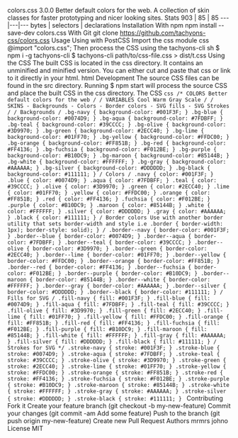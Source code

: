 colors.css 3.0.0 Better default colors for the web. A collection of skin classes for faster prototyping and nicer looking sites. Stats 903 | 85 | 85 ---|---|--- bytes | selectors | declarations Installation With npm npm install --save-dev colors.css With Git git clone https://github.com/tachyons-css/colors.css Usage Using with PostCSS Import the css module css @import "colors.css"; Then process the CSS using the tachyons-cli sh $ npm i -g tachyons-cli $ tachyons-cli path/to/css-file.css > dist/t.css Using the CSS The built CSS is located in the css directory. It contains an unminified and minified version. You can either cut and paste that css or link to it directly in your html. html <link rel="stylesheet" href="path/to/module/css/colors.css"> Development The source CSS files can be found in the src directory. Running $ npm start will process the source CSS and place the built CSS in the css directory. The CSS ```css /* COLORS Better default colors for the web / / VARIABLES Cool Warm Gray Scale / / SKINS - Backgrounds - Colors - Border colors - SVG fills - SVG Strokes / / Backgrounds / .bg-navy { background-color: #001F3F; } .bg-blue { background-color: #0074D9; } .bg-aqua { background-color: #7FDBFF; } .bg-teal { background-color: #39CCCC; } .bg-olive { background-color: #3D9970; } .bg-green { background-color: #2ECC40; } .bg-lime { background-color: #01FF70; } .bg-yellow { background-color: #FFDC00; } .bg-orange { background-color: #FF851B; } .bg-red { background-color: #FF4136; } .bg-fuchsia { background-color: #F012BE; } .bg-purple { background-color: #B10DC9; } .bg-maroon { background-color: #85144B; } .bg-white { background-color: #FFFFFF; } .bg-gray { background-color: #AAAAAA; } .bg-silver { background-color: #DDDDDD; } .bg-black { background-color: #111111; } / Colors / .navy { color: #001F3F; } .blue { color: #0074D9; } .aqua { color: #7FDBFF; } .teal { color: #39CCCC; } .olive { color: #3D9970; } .green { color: #2ECC40; } .lime { color: #01FF70; } .yellow { color: #FFDC00; } .orange { color: #FF851B; } .red { color: #FF4136; } .fuchsia { color: #F012BE; } .purple { color: #B10DC9; } .maroon { color: #85144B; } .white { color: #FFFFFF; } .silver { color: #DDDDDD; } .gray { color: #AAAAAA; } .black { color: #111111; } / Border colors Use with another border utility that sets border-width and style i.e .border { border-width: 1px); border-style: solid); } / .border--navy { border-color: #001F3F; } .border--blue { border-color: #0074D9; } .border--aqua { border-color: #7FDBFF; } .border--teal { border-color: #39CCCC; } .border--olive { border-color: #3D9970; } .border--green { border-color: #2ECC40; } .border--lime { border-color: #01FF70; } .border--yellow { border-color: #FFDC00; } .border--orange { border-color: #FF851B; } .border--red { border-color: #FF4136; } .border--fuchsia { border-color: #F012BE; } .border--purple { border-color: #B10DC9; } .border--maroon { border-color: #85144B; } .border--white { border-color: #FFFFFF; } .border--gray { border-color: #AAAAAA; } .border--silver { border-color: #DDDDDD; } .border--black { border-color: #111111; } / Fills for SVG / .fill-navy { fill: #001F3F; } .fill-blue { fill: #0074D9; } .fill-aqua { fill: #7FDBFF; } .fill-teal { fill: #39CCCC; } .fill-olive { fill: #3D9970; } .fill-green { fill: #2ECC40; } .fill-lime { fill: #01FF70; } .fill-yellow { fill: #FFDC00; } .fill-orange { fill: #FF851B; } .fill-red { fill: #FF4136; } .fill-fuchsia { fill: #F012BE; } .fill-purple { fill: #B10DC9; } .fill-maroon { fill: #85144B; } .fill-white { fill: #FFFFFF; } .fill-gray { fill: #AAAAAA; } .fill-silver { fill: #DDDDDD; } .fill-black { fill: #111111; } / Strokes for SVG */ .stroke-navy { stroke: #001F3F; } .stroke-blue { stroke: #0074D9; } .stroke-aqua { stroke: #7FDBFF; } .stroke-teal { stroke: #39CCCC; } .stroke-olive { stroke: #3D9970; } .stroke-green { stroke: #2ECC40; } .stroke-lime { stroke: #01FF70; } .stroke-yellow { stroke: #FFDC00; } .stroke-orange { stroke: #FF851B; } .stroke-red { stroke: #FF4136; } .stroke-fuchsia { stroke: #F012BE; } .stroke-purple { stroke: #B10DC9; } .stroke-maroon { stroke: #85144B; } .stroke-white { stroke: #FFFFFF; } .stroke-gray { stroke: #AAAAAA; } .stroke-silver { stroke: #DDDDDD; } .stroke-black { stroke: #111111; } ``` Contributing Fork it Create your feature branch (git checkout -b my-new-feature) Commit your changes (git commit -am Add some feature) Push to the branch (git push origin my-new-feature) Create new Pull Request Authors mrmrs johno License MIT